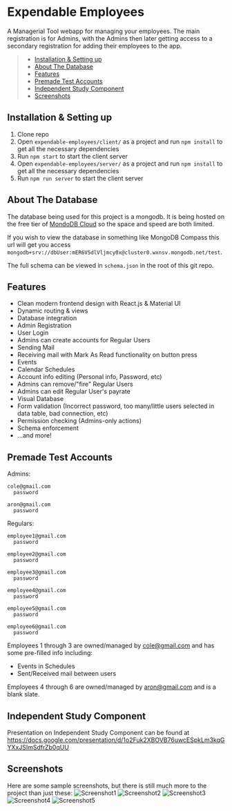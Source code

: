 # Expendable Employees
A Managerial Tool webapp for managing your employees.
The main registration is for Admins, with the Admins then later getting access to a secondary registration for adding their employees to the app.

> * [Installation & Setting up](https://github.com/CSCI3230U/majorgroupproject-studio-wejustwanttopass/blob/main/expendable-employees/README.md#installation--setting-up)
> * [About The Database](https://github.com/CSCI3230U/majorgroupproject-studio-wejustwanttopass/blob/main/expendable-employees/README.md#about-the-database)
> * [Features](https://github.com/CSCI3230U/majorgroupproject-studio-wejustwanttopass/blob/main/expendable-employees/README.md#features)
> * [Premade Test Accounts](https://github.com/CSCI3230U/majorgroupproject-studio-wejustwanttopass/blob/main/expendable-employees/README.md#premade-test-accounts)
> * [Independent Study Component](https://github.com/CSCI3230U/majorgroupproject-studio-wejustwanttopass/blob/main/expendable-employees/README.md#independent-study-component)
> * [Screenshots](https://github.com/CSCI3230U/majorgroupproject-studio-wejustwanttopass/blob/main/expendable-employees/README.md#screenshots)

## Installation & Setting up
1. Clone repo
2. Open `expendable-employees/client/` as a project and run `npm install` to get all the necessary dependencies
3. Run `npm start` to start the client server
4. Open `expendable-employees/server/` as a project and run `npm install` to get all the necessary dependencies
5. Run `npm run server` to start the client server

## About The Database
The database being used for this project is a mongodb. It is being hosted on the free tier of [MondoDB Cloud](https://www.mongodb.com/cloud) so the space and speed are both limited.

If you wish to view the database in something like MongoDB Compass this url will get you access `mongodb+srv://dbUser:mER6V5dlVljmcy0x@cluster0.wxnsv.mongodb.net/test`. 

The full schema can be viewed in `schema.json` in the root of this git repo.

## Features
- Clean modern frontend design with React.js & Material UI
- Dynamic routing & views
- Database integration
- Admin Registration
- User Login
- Admins can create accounts for Regular Users
- Sending Mail
- Receiving mail with Mark As Read functionality on button press
- Events
- Calendar Schedules
- Account info editing (Personal info, Password, etc)
- Admins can remove/"fire" Regular Users
- Admins can edit Regular User's payrate
- Visual Database
- Form validation (Incorrect password, too many/little users selected in data table, bad connection, etc)
- Permission checking (Admins-only actions)
- Schema enforcement
- ...and more!

## Premade Test Accounts
  Admins:
  
    cole@gmail.com
      password
      
    aron@gmail.com
      password
  Regulars:
  
    employee1@gmail.com
      password 
      
    employee2@gmail.com
      password  
      
    employee3@gmail.com
      password  
      
    employee4@gmail.com
      password 
      
    employee5@gmail.com
      password 
      
    employee6@gmail.com
      password 
      
Employees 1 through 3 are owned/managed by cole@gmail.com and has some pre-filled info including:
  - Events in Schedules
  - Sent/Received mail between users
    
Employees 4 through 6 are owned/managed by aron@gmail.com and is a blank slate.

## Independent Study Component 
Presentation on Independent Study Component can be found at https://docs.google.com/presentation/d/1o2Fuk2XBOVB76uwcESpkLm3kqGYXxJSImSdfrZb0qUU

## Screenshots
Here are some sample screenshots, but there is still much more to the project than just these:
![Screenshot1](https://i.imgur.com/kZWMPDg.png)
![Screenshot2](https://i.imgur.com/sk7Ldoe.png)
![Screenshot3](https://i.imgur.com/gbmYZNz.png)
![Screenshot4](https://i.imgur.com/PC12NOK.png)
![Screenshot5](https://i.imgur.com/qCQsz3p.png)
